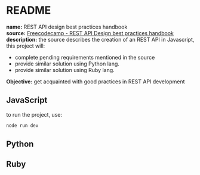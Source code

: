 # README
**name:** REST API design best practices handbook   
**source:** [Freecodecamp - REST API Design best practices handbook](https://www.freecodecamp.org/news/rest-api-design-best-practices-build-a-rest-api#name-resources-in-plural)   
**description:** the source describes the creation of an REST API in Javascript, this project will:   
- complete pending requirements mentioned in the source   
- provide similar solution using Python lang.   
- provide similar solution using Ruby lang.   

**Objective:** get acquainted with good practices in REST API development   

## JavaScript
to run the project, use:
```bash
node run dev
```

## Python

## Ruby

